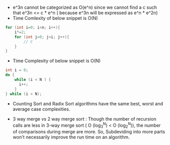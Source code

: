 * e^3n cannot be categorized as O(e^n) since we cannot find a c such that e^3n <= c * e^n ( because e^3n will be expressed as e^n * e^2n)
* Time Comlexity of below snippet is O(N)
```java
for (int i=0; i<n; i++){
    i*=2;
    for (int j=0; j<i; j++){
        // C
    }
}
```

* Time Complexity of below snippet is O(N)
```JAVA
int i = 0;
do {
    while (i < N ) {
      i++;
    }
} while (i < N);
```
* Counting Sort and Radix Sort  algorithms have the same best, worst and average case complexities.

* 3 way merge vs 2 way merge sort : Though the number of recursion calls are less in 3-way merge sort ( O (log<sub>3</sub><sup>N</sup>) < O (log<sub>2</sub><sup>N</sup>)), the number of comparisons during merge are more. So, Subdeviding into more parts won't necessarily improve the run time on an algorithm.


